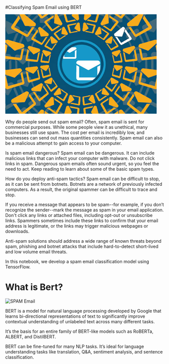 #Classifying Spam Email using BERT

![SPAM Email](assets/images/spam-email.jpg)

Why do people send out spam email? Often, spam email is sent for commercial purposes. While some people view it as unethical, many businesses still use spam. 
The cost per email is incredibly low, and businesses can send out mass quantities consistently. Spam email can also be a malicious attempt to gain access to 
your computer.

Is spam email dangerous? Spam email can be dangerous. It can include malicious links that can infect your computer with malware. Do not click links in spam.
Dangerous spam emails often sound urgent, so you feel the need to act. Keep reading to learn about some of the basic spam types.

How do you deploy anti-spam tactics? Spam email can be difficult to stop, as it can be sent from botnets. Botnets are a network of previously infected computers.
As a result, the original spammer can be difficult to trace and stop.

If you receive a message that appears to be spam--for example, if you don’t recognize the sender--mark the message as spam in your email application.
Don't click any links or attached files, including opt-out or unsubscribe links. Spammers sometimes include these links to confirm that your email address
is legitimate, or the links may trigger malicious webpages or downloads.

Anti-spam solutions should address a wide range of known threats beyond spam, phishing and botnet attacks that include hard-to-detect short-lived and low 
volume email threats.

In this notebook, we develop a spam email classification model using TensorFlow.

# What is Bert?

![SPAM Email](assets/images/bert1.jpg)

BERT is a model for natural language processing developed by Google that learns bi-directional representations of text to significantly improve contextual understanding of unlabeled text across many different tasks.

It’s the basis for an entire family of BERT-like models such as RoBERTa, ALBERT, and DistilBERT.

BERT can be fine-tuned for many NLP tasks. It’s ideal for language understanding tasks like translation, Q&A, sentiment analysis, and sentence classification.
